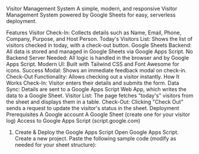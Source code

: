Visitor Management System
A simple, modern, and responsive Visitor Management System powered by Google Sheets for easy, serverless deployment.

Features
Visitor Check-In: Collects details such as Name, Email, Phone, Company, Purpose, and Host Person.
Today's Visitors List: Shows the list of visitors checked in today, with a check-out button.
Google Sheets Backend: All data is stored and managed in Google Sheets via Google Apps Script.
No Backend Server Needed: All logic is handled in the browser and by Google Apps Script.
Modern UI: Built with Tailwind CSS and Font Awesome for icons.
Success Modal: Shows an immediate feedback modal on check-in.
Check-Out Functionality: Allows checking out a visitor instantly.
How It Works
Check-In: Visitor enters their details and submits the form.
Data Sync: Details are sent to a Google Apps Script Web App, which writes the data to a Google Sheet.
Visitor List: The page fetches "today's" visitors from the sheet and displays them in a table.
Check-Out: Clicking "Check Out" sends a request to update the visitor's status in the sheet.
Deployment
Prerequisites
A Google account
A Google Sheet (create one for your visitor log)
Access to Google Apps Script (script.google.com)
1. Create & Deploy the Google Apps Script
Open Google Apps Script.
Create a new project.
Paste the following sample code (modify as needed for your sheet structure):
